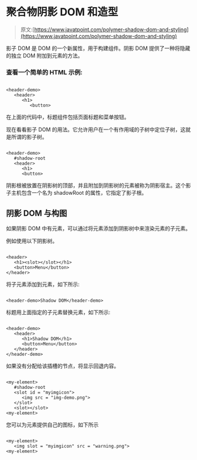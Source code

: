 # 聚合物阴影 DOM 和造型

> 原文:[https://www.javatpoint.com/polymer-shadow-dom-and-styling](https://www.javatpoint.com/polymer-shadow-dom-and-styling)

影子 DOM 是 DOM 的一个新属性，用于构建组件。阴影 DOM 提供了一种将隐藏的独立 DOM 附加到元素的方法。

### 查看一个简单的 HTML 示例:

```

<header-demo>
   <header>
      <h1>
         <button>         

```

在上面的代码中，标题组件包括页面标题和菜单按钮。

现在看看影子 DOM 的用法。它允许用户在一个有作用域的子树中定位子树，这就是所谓的影子树。

```

<header-demo>
   #shadow-root
   <header>
      <h1>
      <button>

```

阴影根被放置在阴影树的顶部，并且附加到阴影树的元素被称为阴影宿主。这个影子主机包含一个名为 shadowRoot 的属性，它指定了影子根。

## 阴影 DOM 与构图

如果阴影 DOM 中有元素，可以通过将<slot>元素添加到阴影树中来渲染元素的子元素。</slot>

例如<header-demo>使用以下阴影树。</header-demo>

```

<header>
   <h1><slot></slot></h1>
   <button>Menu</button>
</header>

```

将子元素添加到<my-header>元素，如下所示:</my-header>

```

<header-demo>Shadow DOM</header-demo>

```

标题用上面指定的子元素替换元素，如下所示:

```

<header-demo>
   <header>
      <h1>Shadow DOM</h1>
      <button>Menu</button>
   </header>
</header-demo>

```

如果没有分配给该插槽的节点，将显示回退内容。

```

<my-element>
   #shadow-root
   <slot id = "myimgicon">
      <img src = "img-demo.png">
   </slot>
   <slot></slot>
<my-element>

```

您可以为元素提供自己的图标，如下所示

```

<my-element>
   <img slot = "myimgicon" src = "warning.png">
<my-element>

```